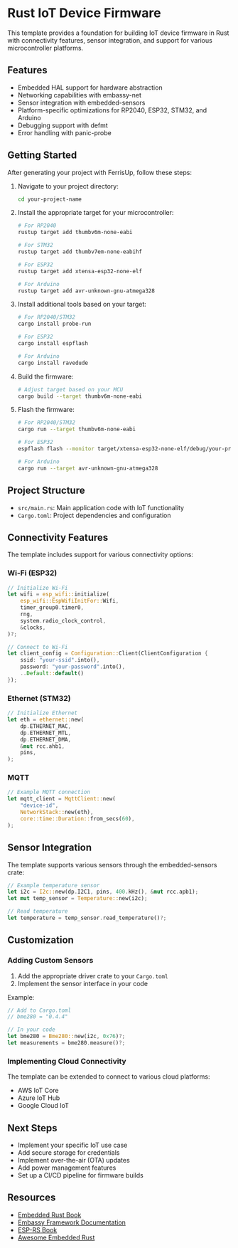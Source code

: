 # Rust IoT Device Firmware

This template provides a foundation for building IoT device firmware in Rust with connectivity features, sensor integration, and support for various microcontroller platforms.

## Features

- Embedded HAL support for hardware abstraction
- Networking capabilities with embassy-net
- Sensor integration with embedded-sensors
- Platform-specific optimizations for RP2040, ESP32, STM32, and Arduino
- Debugging support with defmt
- Error handling with panic-probe

## Getting Started

After generating your project with FerrisUp, follow these steps:

1. Navigate to your project directory:
   ```bash
   cd your-project-name
   ```

2. Install the appropriate target for your microcontroller:
   ```bash
   # For RP2040
   rustup target add thumbv6m-none-eabi
   
   # For STM32
   rustup target add thumbv7em-none-eabihf
   
   # For ESP32
   rustup target add xtensa-esp32-none-elf
   
   # For Arduino
   rustup target add avr-unknown-gnu-atmega328
   ```

3. Install additional tools based on your target:
   ```bash
   # For RP2040/STM32
   cargo install probe-run
   
   # For ESP32
   cargo install espflash
   
   # For Arduino
   cargo install ravedude
   ```

4. Build the firmware:
   ```bash
   # Adjust target based on your MCU
   cargo build --target thumbv6m-none-eabi
   ```

5. Flash the firmware:
   ```bash
   # For RP2040/STM32
   cargo run --target thumbv6m-none-eabi
   
   # For ESP32
   espflash flash --monitor target/xtensa-esp32-none-elf/debug/your-project-name
   
   # For Arduino
   cargo run --target avr-unknown-gnu-atmega328
   ```

## Project Structure

- `src/main.rs`: Main application code with IoT functionality
- `Cargo.toml`: Project dependencies and configuration

## Connectivity Features

The template includes support for various connectivity options:

### Wi-Fi (ESP32)
```rust
// Initialize Wi-Fi
let wifi = esp_wifi::initialize(
    esp_wifi::EspWifiInitFor::Wifi,
    timer_group0.timer0,
    rng,
    system.radio_clock_control,
    &clocks,
)?;

// Connect to Wi-Fi
let client_config = Configuration::Client(ClientConfiguration {
    ssid: "your-ssid".into(),
    password: "your-password".into(),
    ..Default::default()
});
```

### Ethernet (STM32)
```rust
// Initialize Ethernet
let eth = ethernet::new(
    dp.ETHERNET_MAC,
    dp.ETHERNET_MTL,
    dp.ETHERNET_DMA,
    &mut rcc.ahb1,
    pins,
);
```

### MQTT
```rust
// Example MQTT connection
let mqtt_client = MqttClient::new(
    "device-id",
    NetworkStack::new(eth),
    core::time::Duration::from_secs(60),
);
```

## Sensor Integration

The template supports various sensors through the embedded-sensors crate:

```rust
// Example temperature sensor
let i2c = I2c::new(dp.I2C1, pins, 400.kHz(), &mut rcc.apb1);
let mut temp_sensor = Temperature::new(i2c);

// Read temperature
let temperature = temp_sensor.read_temperature()?;
```

## Customization

### Adding Custom Sensors

1. Add the appropriate driver crate to your `Cargo.toml`
2. Implement the sensor interface in your code

Example:
```rust
// Add to Cargo.toml
// bme280 = "0.4.4"

// In your code
let bme280 = Bme280::new(i2c, 0x76)?;
let measurements = bme280.measure()?;
```

### Implementing Cloud Connectivity

The template can be extended to connect to various cloud platforms:

- AWS IoT Core
- Azure IoT Hub
- Google Cloud IoT

## Next Steps

- Implement your specific IoT use case
- Add secure storage for credentials
- Implement over-the-air (OTA) updates
- Add power management features
- Set up a CI/CD pipeline for firmware builds

## Resources

- [Embedded Rust Book](https://docs.rust-embedded.org/book/)
- [Embassy Framework Documentation](https://embassy.dev/dev/index.html)
- [ESP-RS Book](https://esp-rs.github.io/book/)
- [Awesome Embedded Rust](https://github.com/rust-embedded/awesome-embedded-rust)

